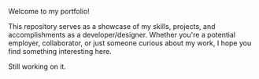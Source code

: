Welcome to my portfolio!


This repository serves as a showcase of my skills, projects, and accomplishments as a developer/designer. Whether you're a potential employer, collaborator, or just someone curious about my work, I hope you find something interesting here.

Still working on it.
